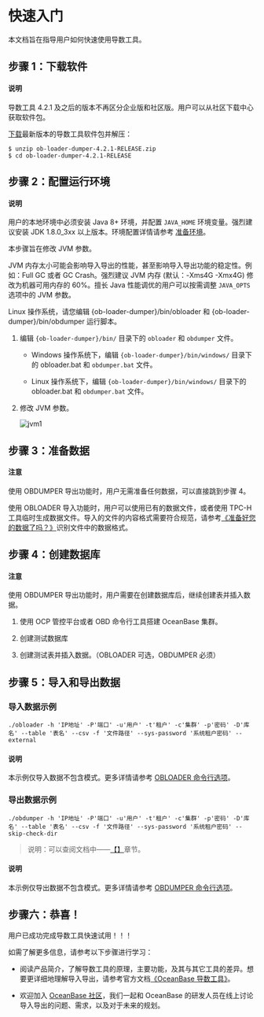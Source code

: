 # 快速入门

本文档旨在指导用户如何快速使用导数工具。

## 步骤 1：下载软件

<main id="notice" type='explain'>
   <h4>说明</h4>
   <p>导数工具 4.2.1 及之后的版本不再区分企业版和社区版。用户可以从社区下载中心获取软件包。</p>
</main> 

[下载](https://www.oceanbase.com/softwarecenter?_gl=1*nejld*_ga*NDQ5MTc4NTEuMTY3NTIzOTgyOA..*_ga_T35KTM57DZ*MTY4Mzg1ODgwNC44MC4xLjE2ODM4NTg4NTYuOC4wLjA.)最新版本的导数工具软件包并解压：

```shell
$ unzip ob-loader-dumper-4.2.1-RELEASE.zip
$ cd ob-loader-dumper-4.2.1-RELEASE
```

## 步骤 2：配置运行环境

<main id="notice" type='explain'>
   <h4>说明</h4>
   <p>用户的本地环境中必须安装 Java 8+ 环境，并配置 <code>JAVA_HOME</code> 环境变量。强烈建议安装 JDK 1.8.0_3xx 以上版本。环境配置详情请参考 <a href="../deployment-guide/4.deployment-guide/1.environmental-preparation.md">准备环境</a>。</p>
</main> 

本步骤旨在修改 JVM 参数。

JVM 内存太小可能会影响导入导出的性能，甚至影响导入导出功能的稳定性。例如：Full GC 或者 GC Crash。强烈建议 JVM 内存 (默认：-Xms4G -Xmx4G) 修改为机器可用内存的 60%。擅长 Java 性能调优的用户可以按需调整 `JAVA_OPTS` 选项中的 JVM 参数。

Linux 操作系统，请您编辑 {ob-loader-dumper}/bin/obloader 和 {ob-loader-dumper}/bin/obdumper 运行脚本。

1. 编辑 `{ob-loader-dumper}/bin/` 目录下的 `obloader` 和 `obdumper` 文件。

    - Windows 操作系统下，编辑 `{ob-loader-dumper}/bin/windows/` 目录下的 obloader.bat  和 `obdumper.bat` 文件。

    - Linux 操作系统下，编辑 `{ob-loader-dumper}/bin/windows/` 目录下的 obloader.bat  和 `obdumper.bat` 文件。


2. 修改 JVM 参数。

    ![jvm1](https://intranetproxy.alipay.com/skylark/lark/0/2023/png/3137/1683790789107-9e6a2194-122f-40ff-b0e0-62bd671c9d1d.png#clientId=u268f8336-d42c-4&from=paste&height=67&id=uc5b1c473&originHeight=67&originWidth=828&originalType=binary&ratio=1&rotation=0&showTitle=false&size=10763&status=done&style=none&taskId=ucaf40879-13f4-41e1-bb42-c653c5034f1&title=&width=828)

## 步骤 3：准备数据

<main id="notice" type='notice'>
   <h4>注意</h4>
   <p>使用 OBDUMPER 导出功能时，用户无需准备任何数据，可以直接跳到步骤 4。</p>
</main> 

使用 OBLOADER 导入功能时，用户可以使用已有的数据文件，或者使用 TPC-H 工具临时生成数据文件。导入的文件的内容格式需要符合规范，请参考[《准备好您的数据了吗？》](https://open.oceanbase.com/blog/1100272)识别文件中的数据格式。

## 步骤 4：创建数据库

<main id="notice" type='notice'>
   <h4>注意</h4>
   <p>使用 OBDUMPER 导出功能时，用户需要在创建数据库后，继续创建表并插入数据。</p>
</main> 

1. 使用 OCP 管控平台或者 OBD 命令行工具搭建 OceanBase 集群。

2. 创建测试数据库

3. 创建测试表并插入数据。（OBLOADER 可选，OBDUMPER 必须）

## 步骤 5：导入和导出数据

### 导入数据示例

```shell
./obloader -h 'IP地址' -P'端口' -u'用户' -t'租户' -c'集群' -p'密码' -D'库名' --table '表名' --csv -f '文件路径' --sys-password '系统租户密码' --external
```

<main id="notice" type='explain'>
   <h4>说明</h4>
   <p>本示例仅导入数据不包含模式。更多详情请参考 <a href="../5.OBLOADER/2.obloader-command-line-options.md">OBLOADER 命令行选项</a>。</p>
</main> 

### 导出数据示例

```shell
./obdumper -h 'IP地址' -P'端口' -u'用户' -t'租户' -c'集群' -p'密码' -D'库名' --table '表名' --csv -f '文件路径' --sys-password '系统租户密码' --skip-check-dir
```
> 说明：可以查阅文档中——[【】](https://www.oceanbase.com/docs/enterprise-oceanbase-dumper-loader-cn-10000000001885795)章节。

<main id="notice" type='explain'>
   <h4>说明</h4>
   <p>本示例仅导出数据不包含模式。更多详情请参考 <a href="../6.OBDUMPER/2.obdumper-command-line-options.md">OBDUMPER 命令行选项</a>。</p>
</main> 


## 步骤六：恭喜！

用户已成功完成导数工具快速试用！！！

如需了解更多信息，请参考以下步骤进行学习：

- 阅读产品简介，了解导数工具的原理，主要功能，及其与其它工具的差异。想要更详细地理解导入导出，请参考官方文档[《OceanBase 导数工具》](https://www.oceanbase.com/docs/oceanbase-dumper-loader-cn)。

- 欢迎加入 [OceanBase 社区](https://open.oceanbase.com/?_gl=1*dqbsdn*_ga*NDQ5MTc4NTEuMTY3NTIzOTgyOA..*_ga_T35KTM57DZ*MTY4Mzg1ODgwNC44MC4xLjE2ODM4NTg4ODUuNjAuMC4w)，我们一起和 OceanBase 的研发人员在线上讨论导入导出的问题、需求，以及对于未来的规划。




